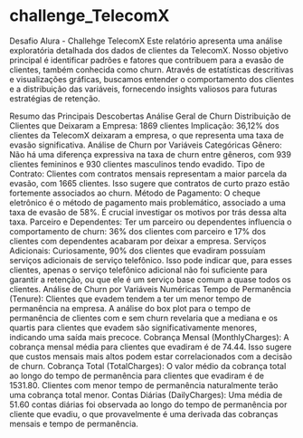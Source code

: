# challenge_TelecomX
Desafio Alura - Challehge TelecomX
Este relatório apresenta uma análise exploratória detalhada dos dados de clientes da TelecomX. Nosso objetivo principal é identificar padrões e fatores que contribuem para a evasão de clientes, também conhecida como churn. Através de estatísticas descritivas e visualizações gráficas, buscamos entender o comportamento dos clientes e a distribuição das variáveis, fornecendo insights valiosos para futuras estratégias de retenção.

Resumo das Principais Descobertas
Análise Geral de Churn
Distribuição de Clientes que Deixaram a Empresa: 1869 clientes
Implicação: 36,12% dos clientes da TelecomX deixaram a empresa, o que representa uma taxa de evasão significativa.
Análise de Churn por Variáveis Categóricas
Gênero: Não há uma diferença expressiva na taxa de churn entre gêneros, com 939 clientes femininos e 930 clientes masculinos tendo evadido.
Tipo de Contrato: Clientes com contratos mensais representam a maior parcela da evasão, com 1665 clientes. Isso sugere que contratos de curto prazo estão fortemente associados ao churn.
Método de Pagamento: O cheque eletrônico é o método de pagamento mais problemático, associado a uma taxa de evasão de 58%. É crucial investigar os motivos por trás dessa alta taxa.
Parceiro e Dependentes: Ter um parceiro ou dependentes influencia o comportamento de churn: 36% dos clientes com parceiro e 17% dos clientes com dependentes acabaram por deixar a empresa.
Serviços Adicionais: Curiosamente, 90% dos clientes que evadiram possuíam serviços adicionais de serviço telefônico. Isso pode indicar que, para esses clientes, apenas o serviço telefônico adicional não foi suficiente para garantir a retenção, ou que ele é um serviço base comum a quase todos os clientes.
Análise de Churn por Variáveis Numéricas
Tempo de Permanência (Tenure): Clientes que evadem tendem a ter um menor tempo de permanência na empresa. A análise do box plot para o tempo de permanência de clientes com e sem churn revelaria que a mediana e os quartis para clientes que evadem são significativamente menores, indicando uma saída mais precoce.
Cobrança Mensal (MonthlyCharges): A cobrança mensal média para clientes que evadiram é de 74.44. Isso sugere que custos mensais mais altos podem estar correlacionados com a decisão de churn.
Cobrança Total (TotalCharges): O valor médio da cobrança total ao longo do tempo de permanência para clientes que evadiram é de 1531.80. Clientes com menor tempo de permanência naturalmente terão uma cobrança total menor.
Contas Diárias (DailyCharges): Uma média de 51.60 contas diárias foi observada ao longo do tempo de permanência por cliente que evadiu, o que provavelmente é uma derivada das cobranças mensais e tempo de permanência.
